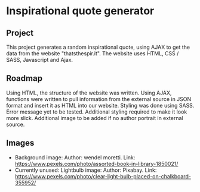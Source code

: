 # Inspirational quote generator

## Project
This project generates a random inspirational quote, using AJAX to get the data from the website "thatsthespir.it". The website uses HTML, CSS / SASS, Javascript and Ajax.

## Roadmap
Using HTML, the structure of the website was written.
Using AJAX, functions were written to pull information from the external source in JSON format and insert it as HTML into our website.
Styling was done using SASS.
Error message yet to be tested. Additional styling required to make it look more slick. Additional image to be added if no author portrait in external source.

## Images
- Background image: Author: wendel moretti. Link: https://www.pexels.com/photo/assorted-book-in-library-1850021/
- Currently unused: Lightbulb image: Author: Pixabay. Link: https://www.pexels.com/photo/clear-light-bulb-placed-on-chalkboard-355952/